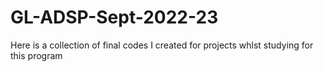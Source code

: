 # GL-ADSP-Sept-2022-23
Here is a collection of final codes I created for projects whlst studying for this program

